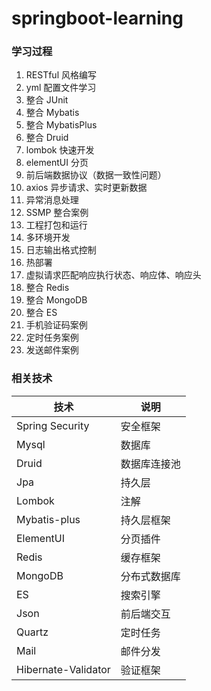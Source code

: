 # springboot-learning

### 学习过程
1. RESTful 风格编写
2. yml 配置文件学习
3. 整合 JUnit
4. 整合 Mybatis
5. 整合 MybatisPlus
6. 整合 Druid
7. lombok 快速开发
8. elementUI 分页
9. 前后端数据协议（数据一致性问题）
10. axios 异步请求、实时更新数据
11. 异常消息处理
12. SSMP 整合案例
13. 工程打包和运行
14. 多环境开发
15. 日志输出格式控制
16. 热部署
17. 虚拟请求匹配响应执行状态、响应体、响应头
18. 整合 Redis
19. 整合 MongoDB
20. 整合 ES
21. 手机验证码案例
22. 定时任务案例
23. 发送邮件案例

### 相关技术
技术 | 说明
--- | ---
Spring Security | 安全框架
Mysql |数据库
Druid | 数据库连接池
Jpa | 持久层
Lombok | 注解
Mybatis-plus | 持久层框架
ElementUI | 分页插件
Redis | 缓存框架
MongoDB | 分布式数据库
ES | 搜索引擎
Json | 前后端交互
Quartz | 定时任务
Mail | 邮件分发
Hibernate-Validator | 验证框架
